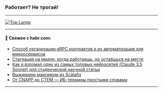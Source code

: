 ### Работает? Не трогай!

---
<!--
#### 🛠️ Technical stack:

![Java](https://img.shields.io/badge/Java-informational?logo=Oracle&style=flat&logoColor=white&color=FF4500)
![Kotlin](https://img.shields.io/badge/Kotlin-informational?logo=Kotlin&style=flat&logoColor=white&color=774D97)
![TS](https://img.shields.io/badge/TypeScript-informational?logo=typeScript&style=flat&logoColor=black&color=017acc)
![Python](https://img.shields.io/badge/Python-informational?logo=Python&style=flat&logoColor=black&color=ffdd54) <br>
![Spring](https://img.shields.io/badge/Spring-informational?logo=Spring&style=flat&logoColor=white&color=6DB33F) 
![SpringBoot](https://img.shields.io/badge/SpringBoot-informational?logo=SpringBoot&style=flat&logoColor=white&color=6DB33F)
![Nest](https://img.shields.io/badge/NestJS-informational?logo=NestJS&style=flat&logoColor=white&color=E0234E) 
![NodeJS](https://img.shields.io/badge/NodeJS-informational?logo=node.js&style=flat&logoColor=white&color=70A760)<br>
![PostgreSQL](https://img.shields.io/badge/PostgreSQL-informational?logo=PostgreSQL&style=flat&logoColor=white&color=DAA520)
![MongoDB](https://img.shields.io/badge/MongoDB-informational?logo=MongoDB&style=flat&logoColor=white&color=870000)
![Apache](https://img.shields.io/badge/Apache-informational?logo=apache&style=flat&logoColor=white&color=f74e28)

___ 
-->

<!--- #### 🛠️ : --->

[![Top Langs](https://github-readme-stats-82jvfl3w3-advtsettinggmailcoms-projects.vercel.app/api/top-langs/?username=zloylis&langs_count=10&hide_title=true&title_color=e6edf3&size_weight=0.5&count_weight=0.5&layout=compact&hide_progress=true&hide_border=true&theme=dracula)](https://github.com/zloylis)

<!---


####  :octocat:&nbsp;&nbsp; Статистика:

![GitHub stats](https://github-readme-stats-u2qms2cxw-advtsettinggmailcoms-projects.vercel.app/api?username=zloylis&show_icons=true&hide_border=true&theme=dracula&title_color=e6edf3&include_all_commits=true&count_private=true&hide_rank=false&hide_title=true&rank_icon=github)
-->
---

#### 💬 Свежее с habr.com:

<!-- BLOG-POST-LIST:START -->
- [Способ организации gRPC контрактов и их автоматизация для микросервисов](https://habr.com/ru/articles/864918/?utm_source=habrahabr&utm_medium=rss&utm_campaign=864918)
- [Стагнация на мидле: когда работаешь, но остаёшься на месте](https://habr.com/ru/articles/864630/?utm_source=habrahabr&utm_medium=rss&utm_campaign=864630)
- [Как я взломал одну из самых топовых нейросетей &lpar;Claude 3.5 Sonnet&rpar; для студенческой научной статьи](https://habr.com/ru/articles/864654/?utm_source=habrahabr&utm_medium=rss&utm_campaign=864654)
- [Выжимаем максимум из Scalafix](https://habr.com/ru/articles/864842/?utm_source=habrahabr&utm_medium=rss&utm_campaign=864842)
- [От CNAPP до CTEM — ИБ-термины простыми словами](https://habr.com/ru/companies/mws/articles/864874/?utm_source=habrahabr&utm_medium=rss&utm_campaign=864874)
<!-- BLOG-POST-LIST:END -->

---
